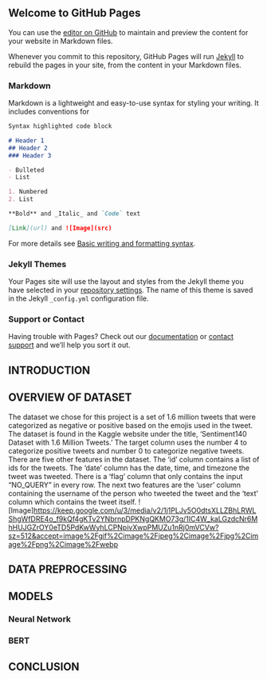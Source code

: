 ## Welcome to GitHub Pages

You can use the [editor on GitHub](https://github.com/ngtaylor/EE460J-Final-Project/edit/main/docs/index.md) to maintain and preview the content for your website in Markdown files.

Whenever you commit to this repository, GitHub Pages will run [Jekyll](https://jekyllrb.com/) to rebuild the pages in your site, from the content in your Markdown files.

### Markdown

Markdown is a lightweight and easy-to-use syntax for styling your writing. It includes conventions for

```markdown
Syntax highlighted code block

# Header 1
## Header 2
### Header 3

- Bulleted
- List

1. Numbered
2. List

**Bold** and _Italic_ and `Code` text

[Link](url) and ![Image](src)
```

For more details see [Basic writing and formatting syntax](https://docs.github.com/en/github/writing-on-github/getting-started-with-writing-and-formatting-on-github/basic-writing-and-formatting-syntax).

### Jekyll Themes

Your Pages site will use the layout and styles from the Jekyll theme you have selected in your [repository settings](https://github.com/ngtaylor/EE460J-Final-Project/settings/pages). The name of this theme is saved in the Jekyll `_config.yml` configuration file.

### Support or Contact

Having trouble with Pages? Check out our [documentation](https://docs.github.com/categories/github-pages-basics/) or [contact support](https://support.github.com/contact) and we’ll help you sort it out.


## INTRODUCTION
## OVERVIEW OF DATASET
The dataset we chose for this project is a set of 1.6 million tweets that were categorized as negative or positive based on the emojis used in the tweet. The dataset is found in the Kaggle website under the title, ‘Sentiment140 Dataset with 1.6 Million Tweets.’ The target column uses the number 4 to categorize positive tweets and number 0 to categorize negative tweets. There are five other features in the dataset. The ‘id’ column contains a list of ids for the tweets. The ‘date’ column has the date, time, and timezone the tweet was tweeted. There is a ‘flag’ column that only contains the input “NO_QUERY” in every row. The next two features are the ‘user’ column containing the username of the person who tweeted the tweet and the ‘text’ column which contains the tweet itself. 
![Image]https://keep.google.com/u/3/media/v2/1j1PLJv5O0dtsXLLZBhLRWLShgWfDRE4o_f9kQf4gKTv2YNbrnpDPKNgQKMO73g/1IC4W_kaLGzdcNr6MhHUJGZrOY0eTD5PdKwWyhLCPNpivXwpPMUZu1nRj0mVCVw?sz=512&accept=image%2Fgif%2Cimage%2Fjpeg%2Cimage%2Fjpg%2Cimage%2Fpng%2Cimage%2Fwebp
## DATA PREPROCESSING
## MODELS
### Neural Network
### BERT
## CONCLUSION
